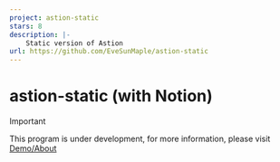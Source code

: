 ```yaml
---
project: astion-static
stars: 8
description: |-
    Static version of Astion
url: https://github.com/EveSunMaple/astion-static
---
```


# astion-static (with Notion)

> [!IMPORTANT]
> This program is under development, for more information, please visit [Demo/About](https://demo.shuoshuo.saroprock.com/about)

